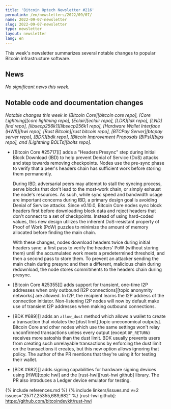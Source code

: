 ```yaml
---
title: 'Bitcoin Optech Newsletter #216'
permalink: /en/newsletters/2022/09/07/
name: 2022-09-07-newsletter
slug: 2022-09-07-newsletter
type: newsletter
layout: newsletter
lang: en
---
```

This week's newsletter summarizes several notable changes to popular
Bitcoin infrastructure software.

## News

*No significant news this week.*

## Notable code and documentation changes

*Notable changes this week in [Bitcoin Core][bitcoin core repo], [Core
Lightning][core lightning repo], [Eclair][eclair repo], [LDK][ldk repo],
[LND][lnd repo], [libsecp256k1][libsecp256k1 repo], [Hardware Wallet
Interface (HWI)][hwi repo], [Rust Bitcoin][rust bitcoin repo], [BTCPay
Server][btcpay server repo], [BDK][bdk repo], [Bitcoin Improvement
Proposals (BIPs)][bips repo], and [Lightning BOLTs][bolts repo].*

- [Bitcoin Core #25717][] adds a "Headers Presync" step during Initial
  Block Download (IBD) to help prevent Denial of Service (DoS) attacks and
  step towards removing checkpoints. Nodes use the pre-sync phase to
  verify that a peer's headers chain has sufficient work before storing
  them permanently.

  During IBD, adversarial peers may attempt to stall the syncing process, serve
  blocks that don't lead to the most-work chain, or simply exhaust the
  node's resources. As such, while sync speed and bandwidth usage are
  important concerns during IBD, a primary design goal is avoiding
  Denial of Service attacks. Since v0.10.0, Bitcoin Core nodes sync block
  headers first before downloading block data and reject headers that
  don't connect to a set of checkpoints. Instead of using hard-coded
  values, this new design utilizes the inherent DoS-resistant property of
  Proof of Work (PoW) puzzles to minimize the amount of memory allocated
  before finding the main chain.

  With these changes, nodes download headers twice during initial
  headers sync: a first pass to verify the headers' PoW
  (without storing them) until the accumulated work meets a
  predetermined threshold, and then a second pass to store them. To
  prevent an attacker sending the main chain during presync and then a
  different, malicious chain during redownload, the node stores
  commitments to the headers chain during presync.

- [Bitcoin Core #25355][] adds support for transient, one-time I2P
  addresses when only outbound [I2P connections][topic anonymity networks] are allowed. In I2P, the
  recipient learns the I2P address of the connection initiator.
  Non-listening I2P nodes will now by default make use of transient I2P
  addresses when making outbound connections.

- [BDK #689][] adds an `allow_dust` method which allows a wallet to
  create a transaction that violates the [dust limit][topic uneconomical
  outputs].  Bitcoin Core and other nodes which use the same settings
  won't relay unconfirmed transactions unless every output (except
  `OP_RETURN`) receives more satoshis than the dust limit.  BDK usually
  prevents users from creating such unrelayable transactions by
  enforcing the dust limit on the transactions it creates, but this new
  option allows ignoring that policy.  The author of the PR mentions
  that they're using it for testing their wallet.

- [BDK #682][] adds signing capabilities for hardware signing devices using
  [HWI][topic hwi] and the [rust-hwi][rust-hwi github] library. The PR also introduces a Ledger
  device emulator for testing.

{% include references.md %}
{% include linkers/issues.md v=2 issues="25717,25355,689,682" %}
[rust-hwi github]: https://github.com/bitcoindevkit/rust-hwi
